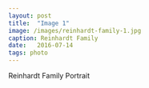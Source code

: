 ```yaml
---
layout: post
title:  "Image 1"
image: /images/reinhardt-family-1.jpg 
caption: Reinhardt Family
date:   2016-07-14
tags: photo
---
```


Reinhardt Family Portrait
